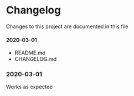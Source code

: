 # Changelog
Changes to this project are documented in this file

#### 2020-03-01
- README.md
- CHANGELOG.md 

### 2020-03-01
Works as expected
